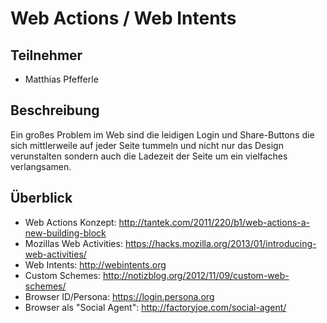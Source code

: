 # Web Actions / Web Intents

## Teilnehmer

* Matthias Pfefferle

## Beschreibung

Ein großes Problem im Web sind die leidigen Login und Share-Buttons die sich mittlerweile auf jeder Seite tummeln
und nicht nur das Design verunstalten sondern auch die Ladezeit der Seite um ein vielfaches verlangsamen.

## Überblick

* Web Actions Konzept: http://tantek.com/2011/220/b1/web-actions-a-new-building-block
* Mozillas Web Activities: https://hacks.mozilla.org/2013/01/introducing-web-activities/
* Web Intents: http://webintents.org
* Custom Schemes: http://notizblog.org/2012/11/09/custom-web-schemes/
* Browser ID/Persona: https://login.persona.org
* Browser als "Social Agent": http://factoryjoe.com/social-agent/ 
